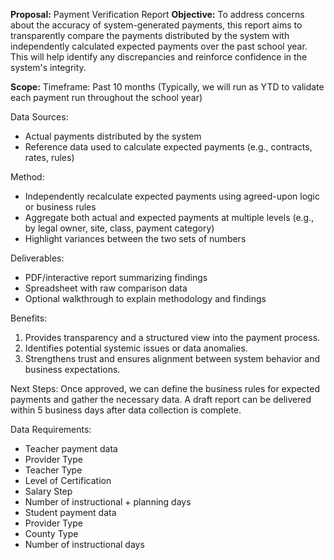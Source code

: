 **Proposal:** Payment Verification Report
**Objective:**
To address concerns about the accuracy of system-generated payments, this report aims to transparently compare the payments distributed by the system with independently calculated expected payments over the past school year. This will help identify any discrepancies and reinforce confidence in the system's integrity.

**Scope:**
Timeframe: Past 10 months (Typically, we will run as YTD to validate each payment run throughout the school year)

Data Sources:
* Actual payments distributed by the system
* Reference data used to calculate expected payments (e.g., contracts, rates, rules)

Method:
* Independently recalculate expected payments using agreed-upon logic or business rules
* Aggregate both actual and expected payments at multiple levels (e.g., by legal owner, site, class, payment category)
* Highlight variances between the two sets of numbers

Deliverables:
* PDF/interactive report summarizing findings
* Spreadsheet with raw comparison data
* Optional walkthrough to explain methodology and findings

Benefits:
1. Provides transparency and a structured view into the payment process.
2. Identifies potential systemic issues or data anomalies.
3. Strengthens trust and ensures alignment between system behavior and business expectations.

Next Steps:
Once approved, we can define the business rules for expected payments and gather the necessary data. A draft report can be delivered within 5 business days after data collection is complete.

Data Requirements:
* Teacher payment data
*   Provider Type
*   Teacher Type
*   Level of Certification
*   Salary Step
*   Number of instructional + planning days
* Student payment data
*   Provider Type
*   County Type
*   Number of instructional days
